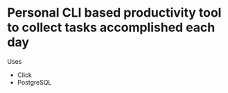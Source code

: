 # Personal CLI based productivity tool to collect tasks accomplished each day 

Uses
- Click
- PostgreSQL
